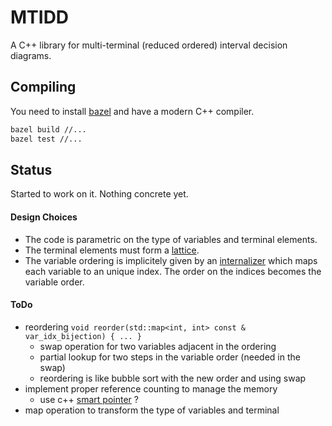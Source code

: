 # MTIDD

A C++ library for multi-terminal (reduced ordered) interval decision diagrams.

## Compiling

You need to install [bazel](https://bazel.build) and have a modern C++ compiler.

```sh
bazel build //...
bazel test //...
```

## Status

Started to work on it.
Nothing concrete yet.

#### Design Choices

- The code is parametric on the type of variables and terminal elements.
- The terminal elements must form a [lattice](mtidd/lattice.h).
- The variable ordering is implicitely given by an [internalizer](mtidd/internalizer.h) which maps each variable to an unique index.
  The order on the indices becomes the variable order.

#### ToDo

- reordering `void reorder(std::map<int, int> const & var_idx_bijection) { ... }`
   * swap operation for two variables adjacent in the ordering
   * partial lookup for two steps in the variable order (needed in the swap)
   * reordering is like bubble sort with the new order and using swap
- implement proper reference counting to manage the memory
   * use c++ [smart pointer](https://en.cppreference.com/w/cpp/memory/shared_ptr) ?
- map operation to transform the type of variables and terminal
